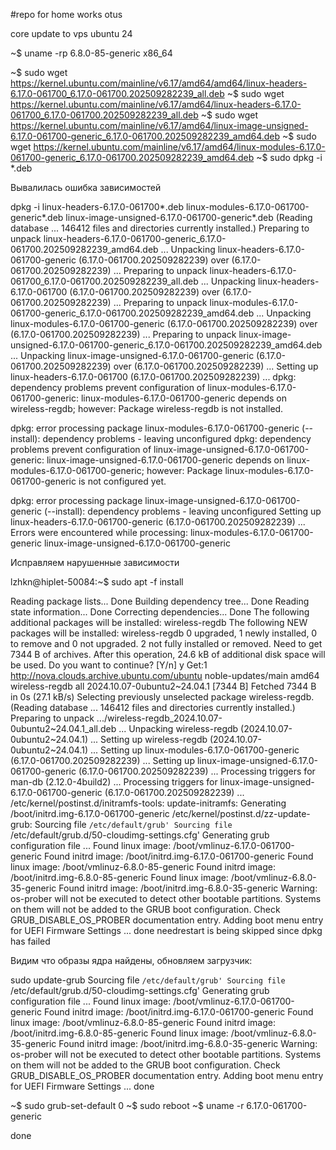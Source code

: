 #repo for home works otus

core update to vps ubuntu 24

~$ uname -rp
6.8.0-85-generic x86_64


~$ sudo wget https://kernel.ubuntu.com/mainline/v6.17/amd64/amd64/linux-headers-6.17.0-061700_6.17.0-061700.202509282239_all.deb
~$ sudo wget https://kernel.ubuntu.com/mainline/v6.17/amd64/linux-headers-6.17.0-061700_6.17.0-061700.202509282239_all.deb
~$ sudo wget https://kernel.ubuntu.com/mainline/v6.17/amd64/linux-image-unsigned-6.17.0-061700-generic_6.17.0-061700.202509282239_amd64.deb
~$ sudo wget https://kernel.ubuntu.com/mainline/v6.17/amd64/linux-modules-6.17.0-061700-generic_6.17.0-061700.202509282239_amd64.deb
~$ sudo dpkg -i *.deb 

Вывалилась ошибка зависимостей

dpkg -i linux-headers-6.17.0-061700*.deb linux-modules-6.17.0-061700-generic*.deb linux-image-unsigned-6.17.0-061700-generic*.deb
(Reading database ... 146412 files and directories currently installed.)
Preparing to unpack linux-headers-6.17.0-061700-generic_6.17.0-061700.202509282239_amd64.deb ...
Unpacking linux-headers-6.17.0-061700-generic (6.17.0-061700.202509282239) over (6.17.0-061700.202509282239) ...
Preparing to unpack linux-headers-6.17.0-061700_6.17.0-061700.202509282239_all.deb ...
Unpacking linux-headers-6.17.0-061700 (6.17.0-061700.202509282239) over (6.17.0-061700.202509282239) ...
Preparing to unpack linux-modules-6.17.0-061700-generic_6.17.0-061700.202509282239_amd64.deb ...
Unpacking linux-modules-6.17.0-061700-generic (6.17.0-061700.202509282239) over (6.17.0-061700.202509282239) ...
Preparing to unpack linux-image-unsigned-6.17.0-061700-generic_6.17.0-061700.202509282239_amd64.deb ...
Unpacking linux-image-unsigned-6.17.0-061700-generic (6.17.0-061700.202509282239) over (6.17.0-061700.202509282239) ...
Setting up linux-headers-6.17.0-061700 (6.17.0-061700.202509282239) ...
dpkg: dependency problems prevent configuration of linux-modules-6.17.0-061700-generic:
 linux-modules-6.17.0-061700-generic depends on wireless-regdb; however:
  Package wireless-regdb is not installed.

dpkg: error processing package linux-modules-6.17.0-061700-generic (--install):
 dependency problems - leaving unconfigured
dpkg: dependency problems prevent configuration of linux-image-unsigned-6.17.0-061700-generic:
 linux-image-unsigned-6.17.0-061700-generic depends on linux-modules-6.17.0-061700-generic; however:
  Package linux-modules-6.17.0-061700-generic is not configured yet.

dpkg: error processing package linux-image-unsigned-6.17.0-061700-generic (--install):
 dependency problems - leaving unconfigured
Setting up linux-headers-6.17.0-061700-generic (6.17.0-061700.202509282239) ...
Errors were encountered while processing:
 linux-modules-6.17.0-061700-generic
 linux-image-unsigned-6.17.0-061700-generic


Исправляем нарушенные зависимости

 lzhkn@hiplet-50084:~$ sudo apt -f install

Reading package lists... Done
Building dependency tree... Done
Reading state information... Done
Correcting dependencies... Done
The following additional packages will be installed:
  wireless-regdb
The following NEW packages will be installed:
  wireless-regdb
0 upgraded, 1 newly installed, 0 to remove and 0 not upgraded.
2 not fully installed or removed.
Need to get 7344 B of archives.
After this operation, 24.6 kB of additional disk space will be used.
Do you want to continue? [Y/n] y
Get:1 http://nova.clouds.archive.ubuntu.com/ubuntu noble-updates/main amd64 wireless-regdb all 2024.10.07-0ubuntu2~24.04.1 [7344 B]
Fetched 7344 B in 0s (27.1 kB/s)
Selecting previously unselected package wireless-regdb.
(Reading database ... 146412 files and directories currently installed.)
Preparing to unpack .../wireless-regdb_2024.10.07-0ubuntu2~24.04.1_all.deb ...
Unpacking wireless-regdb (2024.10.07-0ubuntu2~24.04.1) ...
Setting up wireless-regdb (2024.10.07-0ubuntu2~24.04.1) ...
Setting up linux-modules-6.17.0-061700-generic (6.17.0-061700.202509282239) ...
Setting up linux-image-unsigned-6.17.0-061700-generic (6.17.0-061700.202509282239) ...
Processing triggers for man-db (2.12.0-4build2) ...
Processing triggers for linux-image-unsigned-6.17.0-061700-generic (6.17.0-061700.202509282239) ...
/etc/kernel/postinst.d/initramfs-tools:
update-initramfs: Generating /boot/initrd.img-6.17.0-061700-generic
/etc/kernel/postinst.d/zz-update-grub:
Sourcing file `/etc/default/grub'
Sourcing file `/etc/default/grub.d/50-cloudimg-settings.cfg'
Generating grub configuration file ...
Found linux image: /boot/vmlinuz-6.17.0-061700-generic
Found initrd image: /boot/initrd.img-6.17.0-061700-generic
Found linux image: /boot/vmlinuz-6.8.0-85-generic
Found initrd image: /boot/initrd.img-6.8.0-85-generic
Found linux image: /boot/vmlinuz-6.8.0-35-generic
Found initrd image: /boot/initrd.img-6.8.0-35-generic
Warning: os-prober will not be executed to detect other bootable partitions.
Systems on them will not be added to the GRUB boot configuration.
Check GRUB_DISABLE_OS_PROBER documentation entry.
Adding boot menu entry for UEFI Firmware Settings ...
done
needrestart is being skipped since dpkg has failed

Видим что образы ядра найдены, обновляем загрузчик:

sudo update-grub
Sourcing file `/etc/default/grub'
Sourcing file `/etc/default/grub.d/50-cloudimg-settings.cfg'
Generating grub configuration file ...
Found linux image: /boot/vmlinuz-6.17.0-061700-generic
Found initrd image: /boot/initrd.img-6.17.0-061700-generic
Found linux image: /boot/vmlinuz-6.8.0-85-generic
Found initrd image: /boot/initrd.img-6.8.0-85-generic
Found linux image: /boot/vmlinuz-6.8.0-35-generic
Found initrd image: /boot/initrd.img-6.8.0-35-generic
Warning: os-prober will not be executed to detect other bootable partitions.
Systems on them will not be added to the GRUB boot configuration.
Check GRUB_DISABLE_OS_PROBER documentation entry.
Adding boot menu entry for UEFI Firmware Settings ...
done

~$ sudo grub-set-default 0
~$ sudo reboot
~$ uname -r
6.17.0-061700-generic

done

